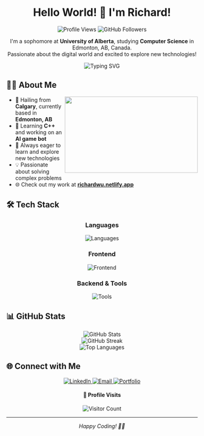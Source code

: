 <h1 align="center">Hello World! 👋 I'm Richard!</h1>

<div align="center">
  <img src="https://komarev.com/ghpvc/?username=imrichardwu&color=blueviolet&style=for-the-badge" alt="Profile Views" />
  <img src="https://img.shields.io/github/followers/imrichardwu?label=Followers&style=for-the-badge&logo=github" alt="GitHub Followers" />
</div>

<div align="center">
  <p>
    I'm a sophomore at <strong>University of Alberta</strong>, studying <strong>Computer Science</strong> in Edmonton, AB, Canada.<br>
    Passionate about the digital world and excited to explore new technologies!
  </p>
</div>

<div align="center">
  <img src="https://github-readme-typing-svg.herokuapp.com?font=Fira+Code&duration=3000&pause=1000&color=6FDA44&center=true&vCenter=true&width=435&lines=Computer+Science+Student;Full+Stack+Developer;AI+Enthusiast;Problem+Solver" alt="Typing SVG" />
</div>

## 👨‍💻 About Me

<img align="right" src="https://raw.githubusercontent.com/mikecodeur/mikecodeur/main/code.gif" width="350" height="200" />

- 📍 Hailing from **Calgary**, currently based in **Edmonton, AB**
- 🌱 Learning **C++** and working on an **AI game bot**
- 🚀 Always eager to learn and explore new technologies
- 💡 Passionate about solving complex problems
- 🌐 Check out my work at [**richardwu.netlify.app**](https://richardwu.netlify.app/)

## 🛠️ Tech Stack

<div align="center">
  <h3>Languages</h3>
  <img src="https://skillicons.dev/icons?i=python,cpp,js,ts" alt="Languages" />
  
  <h3>Frontend</h3>
  <img src="https://skillicons.dev/icons?i=react,nextjs,tailwind" alt="Frontend" />
  
  <h3>Backend & Tools</h3>
  <img src="https://skillicons.dev/icons?i=nodejs,git,github,linux,vscode" alt="Tools" />
</div>

## 📊 GitHub Stats

<div align="center">
  <img src="https://github-readme-stats.vercel.app/api?username=imrichardwu&show_icons=true&theme=tokyonight&hide_border=true&count_private=true" alt="GitHub Stats" />
</div>

<div align="center">
  <img src="https://github-readme-streak-stats.herokuapp.com/?user=imrichardwu&theme=tokyonight&hide_border=true" alt="GitHub Streak" />
</div>

<div align="center">
  <img src="https://github-readme-stats.vercel.app/api/top-langs/?username=imrichardwu&layout=compact&theme=tokyonight&hide_border=true" alt="Top Languages" />
</div>

## 🌐 Connect with Me

<div align="center">
  <a href="https://www.linkedin.com/in/imrichardwu/">
    <img src="https://img.shields.io/badge/LinkedIn-0077B5?style=for-the-badge&logo=linkedin&logoColor=white" alt="LinkedIn" />
  </a>
  <a href="mailto:Richard9@ualberta.ca">
    <img src="https://img.shields.io/badge/Email-D14836?style=for-the-badge&logo=gmail&logoColor=white" alt="Email" />
  </a>
  <a href="https://richardwu.netlify.app/">
    <img src="https://img.shields.io/badge/Portfolio-000000?style=for-the-badge&logo=About.me&logoColor=white" alt="Portfolio" />
  </a>
</div>

<div align="center">
  <h4>🎯 Profile Visits</h4>
  <img src="https://profile-counter.glitch.me/imrichardwu/count.svg" alt="Visitor Count" />
</div>

---

<div align="center">
  <i>Happy Coding! 👨‍💻</i>
</div>
